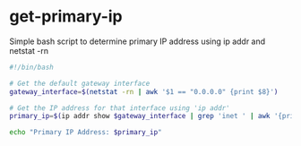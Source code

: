 # get-primary-ip
Simple bash script to determine primary IP address using ip addr and netstat -rn

```bash
#!/bin/bash

# Get the default gateway interface
gateway_interface=$(netstat -rn | awk '$1 == "0.0.0.0" {print $8}')

# Get the IP address for that interface using 'ip addr'
primary_ip=$(ip addr show $gateway_interface | grep 'inet ' | awk '{print $2}' )

echo "Primary IP Address: $primary_ip"
```
